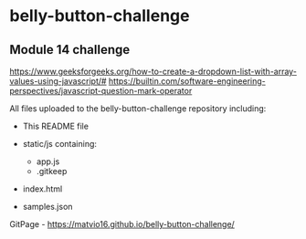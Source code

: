 # belly-button-challenge
## Module 14 challenge

https://www.geeksforgeeks.org/how-to-create-a-dropdown-list-with-array-values-using-javascript/#
https://builtin.com/software-engineering-perspectives/javascript-question-mark-operator

All files uploaded to the belly-button-challenge repository including:

- This README file  

- static/js containing:  
    - app.js
    - .gitkeep

- index.html

- samples.json

GitPage - https://matvio16.github.io/belly-button-challenge/
